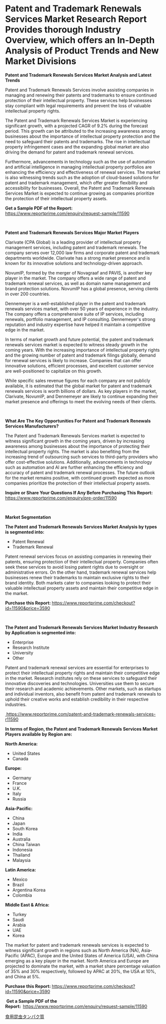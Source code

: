 <p><h1>Patent and Trademark Renewals Services Market Research Report Provides thorough Industry Overview, which offers an In-Depth Analysis of Product Trends and New Market Divisions</h1></p><p><strong>Patent and Trademark Renewals Services Market Analysis and Latest Trends</strong></p>
<p><p>Patent and Trademark Renewals Services involve assisting companies in managing and renewing their patents and trademarks to ensure continued protection of their intellectual property. These services help businesses stay compliant with legal requirements and prevent the loss of valuable intellectual property rights.</p><p>The Patent and Trademark Renewals Services Market is experiencing significant growth, with a projected CAGR of 9.2% during the forecast period. This growth can be attributed to the increasing awareness among businesses about the importance of intellectual property protection and the need to safeguard their patents and trademarks. The rise in intellectual property infringement cases and the expanding global market are also driving the demand for patent and trademark renewal services.</p><p>Furthermore, advancements in technology such as the use of automation and artificial intelligence in managing intellectual property portfolios are enhancing the efficiency and effectiveness of renewal services. The market is also witnessing trends such as the adoption of cloud-based solutions for patent and trademark management, which offer greater flexibility and accessibility for businesses. Overall, the Patent and Trademark Renewals Services Market is expected to continue growing as companies prioritize the protection of their intellectual property assets.</p></p>
<p><strong>Get a Sample PDF of the Report:&nbsp;</strong> <a href="https://www.reportprime.com/enquiry/request-sample/11590">https://www.reportprime.com/enquiry/request-sample/11590</a></p>
<p>&nbsp;</p>
<p><strong>Patent and Trademark Renewals Services Major Market Players</strong></p>
<p><p>Clarivate (CPA Global) is a leading provider of intellectual property management services, including patent and trademark renewals. The company serves over 12,000 law firms and corporate patent and trademark departments worldwide. Clarivate has a strong market presence and is known for its innovative solutions and technology-driven approach.</p><p>NovumIP, formed by the merger of Novagraaf and PAVIS, is another key player in the market. The company offers a wide range of patent and trademark renewal services, as well as domain name management and brand protection solutions. NovumIP has a global presence, serving clients in over 200 countries.</p><p>Dennemeyer is a well-established player in the patent and trademark renewals services market, with over 50 years of experience in the industry. The company offers a comprehensive suite of IP services, including renewals, portfolio management, and IP consulting. Dennemeyer's strong reputation and industry expertise have helped it maintain a competitive edge in the market.</p><p>In terms of market growth and future potential, the patent and trademark renewals services market is expected to witness steady growth in the coming years. With the increasing importance of intellectual property rights and the growing number of patent and trademark filings globally, demand for renewal services is likely to increase. Companies that can offer innovative solutions, efficient processes, and excellent customer service are well-positioned to capitalize on this growth.</p><p>While specific sales revenue figures for each company are not publicly available, it is estimated that the global market for patent and trademark renewals services is worth billions of dollars. As key players in the market, Clarivate, NovumIP, and Dennemeyer are likely to continue expanding their market presence and offerings to meet the evolving needs of their clients.</p></p>
<p>&nbsp;</p>
<p><strong>What Are The Key Opportunities For Patent and Trademark Renewals Services Manufacturers?</strong></p>
<p><p>The Patent and Trademark Renewals Services market is expected to witness significant growth in the coming years, driven by increasing awareness among businesses about the importance of protecting their intellectual property rights. The market is also benefiting from the increasing trend of outsourcing such services to third-party providers who offer cost-effective solutions. Additionally, advancements in technology such as automation and AI are further enhancing the efficiency and accuracy of patent and trademark renewal processes. The future outlook for the market remains positive, with continued growth expected as more companies prioritize the protection of their intellectual property assets.</p></p>
<p><strong>Inquire or Share Your Questions If Any Before Purchasing This Report:</strong> <a href="https://www.reportprime.com/enquiry/pre-order/11590">https://www.reportprime.com/enquiry/pre-order/11590</a></p>
<p>&nbsp;</p>
<p><strong>Market Segmentation</strong></p>
<p><strong>The Patent and Trademark Renewals Services Market Analysis by types is segmented into:</strong></p>
<p><ul><li>Patent Renewal</li><li>Trademark Renewal</li></ul></p>
<p><p>Patent renewal services focus on assisting companies in renewing their patents, ensuring protection of their intellectual property. Companies often seek these services to avoid losing patent rights due to oversight or administrative errors. On the other hand, trademark renewal services help businesses renew their trademarks to maintain exclusive rights to their brand identity. Both markets cater to companies looking to protect their valuable intellectual property assets and maintain their competitive edge in the market.</p></p>
<p><strong>Purchase this Report:&nbsp;</strong><a href="https://www.reportprime.com/checkout?id=11590&price=3590">https://www.reportprime.com/checkout?id=11590&price=3590</a></p>
<p>&nbsp;</p>
<p><strong>The Patent and Trademark Renewals Services Market Industry Research by Application is segmented into:</strong></p>
<p><ul><li>Enterprise</li><li>Research Institute</li><li>University</li><li>Other</li></ul></p>
<p><p>Patent and trademark renewal services are essential for enterprises to protect their intellectual property rights and maintain their competitive edge in the market. Research institutes rely on these services to safeguard their innovative discoveries and technologies. Universities use them to secure their research and academic achievements. Other markets, such as startups and individual inventors, also benefit from patent and trademark renewals to uphold their creative works and establish credibility in their respective industries.</p></p>
<p><a href="https://www.reportprime.com/patent-and-trademark-renewals-services-r11590">&nbsp;https://www.reportprime.com/patent-and-trademark-renewals-services-r11590</a></p>
<p><strong>In terms of Region, the Patent and Trademark Renewals Services Market Players available by Region are:</strong></p>
<p>
    <p> <strong> North America: </strong>
        <ul>
            <li>United States</li>
            <li>Canada</li>
        </ul>
        </p> 
    <p> <strong> Europe: </strong>
        <ul>
            <li>Germany</li>
            <li>France</li>
            <li>U.K.</li>
            <li>Italy</li>
            <li>Russia</li>
        </ul>
        </p> 
    <p> <strong> Asia-Pacific: </strong>
        <ul>
            <li>China</li>
            <li>Japan</li>
            <li>South Korea</li>
            <li>India</li>
            <li>Australia</li>
            <li>China Taiwan</li>
            <li>Indonesia</li>
            <li>Thailand</li>
            <li>Malaysia</li>
        </ul>
        </p> 
    <p> <strong> Latin America: </strong>
        <ul>
            <li>Mexico</li>
            <li>Brazil</li>
            <li>Argentina Korea</li>
            <li>Colombia</li>
        </ul>
        </p> 
    <p> <strong> Middle East & Africa: </strong>
        <ul>
            <li>Turkey</li>
            <li>Saudi</li>
            <li>Arabia</li>
            <li>UAE</li>
            <li>Korea</li>
        </ul>
    </p>
    </p>
<p><p>The market for patent and trademark renewals services is expected to witness significant growth in regions such as North America (NA), Asia-Pacific (APAC), Europe and the United States of America (USA), with China emerging as a key player in the market. North America and Europe are projected to dominate the market, with a market share percentage valuation of 35% and 30% respectively, followed by APAC at 20%, the USA at 10%, and China at 5%.</p></p>
<p><strong>Purchase this Report: </strong><a href="https://www.reportprime.com/checkout?id=11590&price=3590">https://www.reportprime.com/checkout?id=11590&price=3590</a></p>
<p>&nbsp;<strong>Get a Sample PDF of the Report:&nbsp;&nbsp;</strong><a href="https://www.reportprime.com/enquiry/request-sample/11590">https://www.reportprime.com/enquiry/request-sample/11590</a></p>
<p><strong></strong></p>
<p><p><a href="https://github.com/zekaoe592392/Market-Research-Report-List-1/blob/main/899072526319.md">食用昆虫タンパク質</a></p></p>